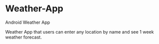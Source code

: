 # Weather-App
Android Weather App

Weather App that users can enter any location by name and see 1 week weather forecast.

